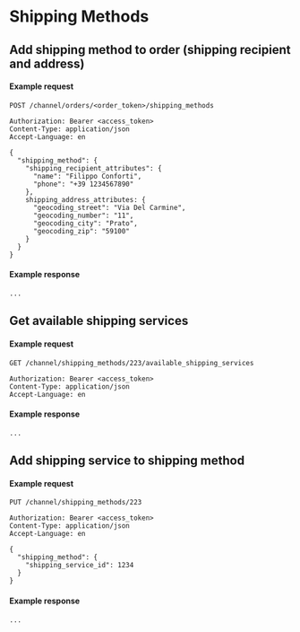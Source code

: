 # Shipping Methods

## Add shipping method to order (shipping recipient and address)

#### Example request

```http
POST /channel/orders/<order_token>/shipping_methods

Authorization: Bearer <access_token>
Content-Type: application/json
Accept-Language: en

{
  "shipping_method": {
    "shipping_recipient_attributes": {
      "name": "Filippo Conforti",
      "phone": "+39 1234567890"
    },
    shipping_address_attributes: {
      "geocoding_street": "Via Del Carmine",
      "geocoding_number": "11",
      "geocoding_city": "Prato",
      "geocoding_zip": "59100"
    }
  } 
}
```

#### Example response
```http
...
```

## Get available shipping services

#### Example request

```http
GET /channel/shipping_methods/223/available_shipping_services

Authorization: Bearer <access_token>
Content-Type: application/json
Accept-Language: en
```

#### Example response
```http
...
```

## Add shipping service to shipping method

#### Example request

```http
PUT /channel/shipping_methods/223

Authorization: Bearer <access_token>
Content-Type: application/json
Accept-Language: en

{
  "shipping_method": {
    "shipping_service_id": 1234
  } 
}
```

#### Example response
```http
...
```